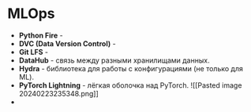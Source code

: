 # MLOps

* **Python Fire** - 
* **DVC (Data Version Control)** - 
* **Git LFS** - 
* **DataHub** - связь между разными хранилищами данных.
* **Hydra** - библиотека для работы с конфигурациями (не только для ML).
* **PyTorch Lightning** - лёгкая оболочка над PyTorch.
![[Pasted image 20240223235348.png]]
* 